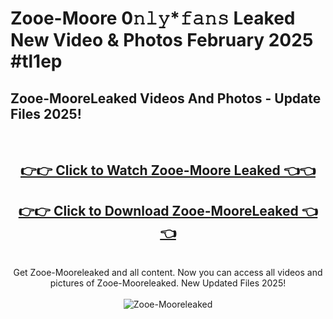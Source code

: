 # Zooe-Moore 0𝚗𝚕𝚢*𝚏𝚊𝚗𝚜 Leaked New Video & Photos February 2025 #tl1ep

<h2>Zooe-MooreLeaked Videos And Photos - Update Files 2025!</h2>
<br>
<div align="center">
<h2><a href="https://mediaupload.pro?title=Zooe-Moore&ref=11F" rel="nofollow">👉👉 Click to Watch Zooe-Moore Leaked 👈👈</a></h2>
<h2><a href="https://mediaupload.pro?title=Zooe-Moore&ref=11F" rel="nofollow">👉👉 Click to Download Zooe-MooreLeaked 👈👈</a></h2>
<br>
Get Zooe-Mooreleaked and all content. Now you can access all videos and pictures of Zooe-Mooreleaked. New Updated Files 2025!
<br>
<br>
<a href="https://mediaupload.pro?title=Zooe-Moore&ref=11F" rel="nofollow" data-target="animated-image.originalLink"><img src="https://i.ibb.co/Gkj2r4b/banner.png" alt="Zooe-Mooreleaked" style="max-width: 100%; display: inline-block;" data-target="animated-image.originalImage"></a>
</div>
<br>

